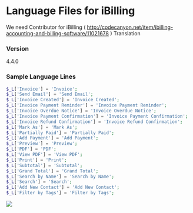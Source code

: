 # Language Files for iBilling

We need Contributor for iBilling ( http://codecanyon.net/item/ibilling-accounting-and-billing-software/11021678 ) Translation

### Version
4.4.0

### Sample Language Lines

```php
$_L['Invoice'] = 'Invoice';
$_L['Send Email'] = 'Send Email';
$_L['Invoice Created'] = 'Invoice Created';
$_L['Invoice Payment Reminder'] = 'Invoice Payment Reminder';
$_L['Invoice Overdue Notice'] = 'Invoice Overdue Notice';
$_L['Invoice Payment Confirmation'] = 'Invoice Payment Confirmation';
$_L['Invoice Refund Confirmation'] = 'Invoice Refund Confirmation';
$_L['Mark As'] = 'Mark As';
$_L['Partially Paid'] = 'Partially Paid';
$_L['Add Payment'] = 'Add Payment';
$_L['Preview'] = 'Preview';
$_L['PDF'] = 'PDF';
$_L['View PDF'] = 'View PDF';
$_L['Print'] = 'Print';
$_L['Subtotal'] = 'Subtotal';
$_L['Grand Total'] = 'Grand Total';
$_L['Search by Name'] = 'Search by Name';
$_L['Search'] = 'Search';
$_L['Add New Contact'] = 'Add New Contact';
$_L['Filter by Tags'] = 'Filter by Tags';
```
<img src="http://www.ibilling.io/wp-content/uploads/2015/03/localisation-settings.jpg">

